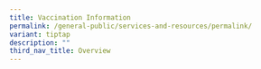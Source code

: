 ```yaml
---
title: Vaccination Information
permalink: /general-public/services-and-resources/permalink/
variant: tiptap
description: ""
third_nav_title: Overview
---
```

